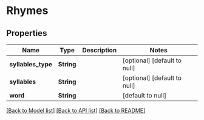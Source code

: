 # Rhymes
## Properties

Name | Type | Description | Notes
------------ | ------------- | ------------- | -------------
**syllables\_type** | **String** |  | [optional] [default to null]
**syllables** | **String** |  | [optional] [default to null]
**word** | **String** |  | [default to null]

[[Back to Model list]](../README.md#documentation-for-models) [[Back to API list]](../README.md#documentation-for-api-endpoints) [[Back to README]](../README.md)

